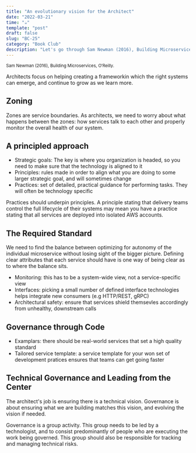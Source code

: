 ```yaml
---
title: "An evolutionary vision for the Architect"
date: "2022-03-21"
time: "☕️"
template: "post"
draft: false
slug: "BC-25"
category: "Book Club"
description: "Let's go through Sam Newman (2016), Building Microservices, Chapter 2. An evolutionary vision for the Architect"
---
```


<sub>Sam Newman (2016), Building Microservices, O′Reilly.</sub>

Architects focus on helping creating a frameworkin which the right systems can emerge, and continue to grow as we learn more.

## Zoning

Zones are service boundaries. As architects, we need to worry about what happens between the zones: how services talk to each other and properly monitor the overall health of our system.

## A principled approach

- Strategic goals: The key is where you organization is headed, so you need to make sure that the technology is aligned to it 
- Principles: rules made in order to align what you are doing to some larger strategic goal, and will sometimes change
- Practices: set of detailed, practical guidance for performing tasks. They will often be technology specific

Practices should underpin principles. A principle stating that delivery teams control the full lifecycle of their systems may mean you have a practice stating that all services are deployed into isolated AWS accounts.

## The Required Standard

We need to find the balance between optimizing for autonomy of the individual microservice without losing sight of the bigger picture. Defining clear attributes that each service should have is one way of being clear as to where the balance sits. 

- Monitoring: this has to be a system-wide view, not a service-specific view
- Interfaces: picking a small number of defined interface technologies helps integrate new consumers (e.g HTTP/REST, gRPC)
- Architectural safety: ensure that services shield themsevles accordingly from unhealthy, downstream calls

## Governance through Code

- Examplars: there should be real-world services that set a high quality standard
- Tailored service template: a service template for your won set of development pratices ensures that teams can get going faster

## Technical Governance and Leading from the Center

The architect's job is ensuring there is a technical vision. Governance is about ensuring what we are building matches this vision, and evolving the vision if needed.

Governance is a group activity. This group needs to be led by a technologist, and to consist predominantly of people who are executing the work being governed. This group should also be responsible for tracking and managing technical risks.

